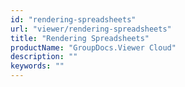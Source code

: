 ```yaml
---
id: "rendering-spreadsheets"
url: "viewer/rendering-spreadsheets"
title: "Rendering Spreadsheets"
productName: "GroupDocs.Viewer Cloud"
description: ""
keywords: ""
---
```


